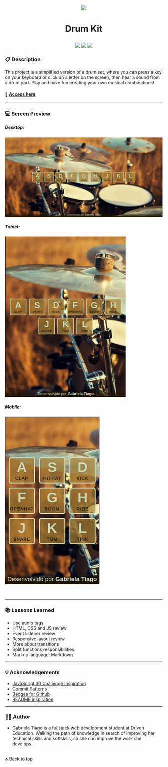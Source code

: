 <p align="center">
<img src="https://images.emojiterra.com/google/noto-emoji/v2.034/512px/1f941.png" height="80px"/>
</p>

# <p align = "center"> Drum Kit </p>

<p align = "center">
   <img src="https://img.shields.io/badge/JavaScript-F7DF1E?style=for-the-badge&logo=javascript&logoColor=black" height="30px"/>
   <img src="https://img.shields.io/badge/HTML5-E34F26?style=for-the-badge&logo=html5&logoColor=white" height="30px"/>
   <img src="https://img.shields.io/badge/CSS3-1572B6?style=for-the-badge&logo=css3&logoColor=white" heigth="30px"/>
</p>

### :clipboard: Description

This project is a simplified version of a drum set, where you can press a key on your keyboard or click on a letter on the screen, then hear a sound from a drum part. Play and have fun creating your own musical combinations!

#### 🥁 [Access here](https://gabrielatiago.github.io/30-Days-JavaScript/Drum-Kit/index.html)

---

### :computer: Screen Preview

<p align="center">
<h5>Desktop:</h5>
<img src="./assets/images/dk-desktop.png" alt="viewing the app on a large screen">
<h5>Tablet:</h5>
<img src="./assets/images/dk-tablet.png" alt="viewing the app on a medium screen">
<h5>Mobile:</h5>
<img src="./assts/../assets/images/dk-mobile.png" alt="viewing the app on a small screen">
</p>

$~$

---

### :books: Lessons Learned

- Use audio tags
- HTML, CSS and JS review
- Event listener review
- Responsive layout review
- More about transitions
- Split functions responsibilities
- Markup language: Markdown

---

### :bulb: Acknowledgements

- [JavaScript 30 Challenge Inspiration](https://github.com/wesbos/JavaScript30)
- [Commit Patterns](https://github.com/iuricode/padroes-de-commits)
- [Badges for Github](https://github.com/alexandresanlim/Badges4-README.md-Profile#-database-)
- [README inspiration](https://gist.github.com/luanalessa/7f98467a5ed62d00dcbde67d4556a1e4#file-readme-md)

---

### 👩‍🦱 Author

- Gabriela Tiago is a fullstack web development student at Driven Education. Walking the path of knowledge in search of improving her technical skills and softskills, so she can improve the work she develops.

<br>[🔝 Back to top](#-drum-kit-) <br>
